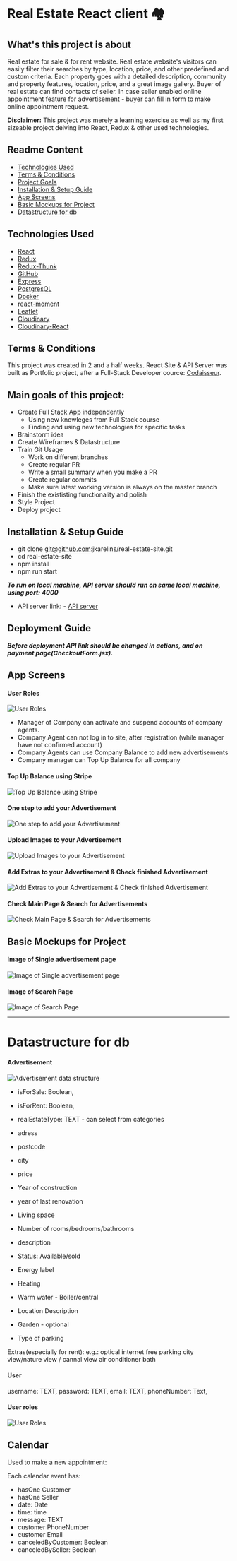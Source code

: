 # Real Estate React client 🏘️

## What's this project is about

Real estate for sale & for rent website. Real estate website's visitors can easily filter their searches by type, location, price, and other predefined and custom criteria. Each property goes with a detailed description, community and property features, location, price, and a great image gallery.
Buyer of real estate can find contacts of seller. In case seller enabled online appointment feature for advertisement - buyer can fill in form to make online appointment request.

**Disclaimer:**
This project was merely a learning exercise as well as my first sizeable project delving into React, Redux & other used technologies.

## Readme Content

- [Technologies Used](https://github.com/Karim-onward/Real-Estate-Website-1/tree/feat/readme-update#technologies-used)
- [Terms & Conditions](https://github.com/Karim-onward/Real-Estate-Website-1#terms--conditions)
- [Project Goals](https://github.com/Karim-onward/Real-Estate-Website-1#main-goals-of-this-project)
- [Installation & Setup Guide](https://github.com/Karim-onward/Real-Estate-Website-1/tree/feat/readme-update#installation--setup-guide)
- [App Screens](https://github.com/Karim-onward/Real-Estate-Website-1/tree/feat/readme-update#app-screens)
- [Basic Mockups for Project](https://github.com/Karim-onward/Real-Estate-Website-1/tree/feat/readme-update#basic-mockups-for-project)
- [Datastructure for db](https://github.com/Karim-onward/Real-Estate-Website-1/tree/feat/readme-update#datastructure-for-db)

## Technologies Used

- [React](https://reactjs.org/)
- [Redux](https://redux.js.org/)
- [Redux-Thunk](https://github.com/reduxjs/redux-thunk)
- [GitHub](http://github.com)
- [Express](https://expressjs.com/)
- [PostgresQL](https://www.postgresql.org/)
- [Docker](https://www.docker.com/)
- [react-moment](https://github.com/headzoo/react-moment#readme)
- [Leaflet](https://leafletjs.com/)
- [Cloudinary](https://cloudinary.com/)
- [Cloudinary-React](https://cloudinary.com/documentation/react_integration)

## Terms & Conditions

This project was created in 2 and a half weeks. React Site & API Server was built as Portfolio project, after a Full-Stack Developer cource: [Codaisseur](https://codaisseur.com/).

## Main goals of this project:

- Create Full Stack App independently
  - Using new knowleges from Full Stack course
  - Finding and using new technologies for specific tasks
- Brainstorm idea
- Create Wireframes & Datastructure
- Train Git Usage
  - Work on different branches
  - Create regular PR
  - Write a small summary when you make a PR
  - Create regular commits
  - Make sure latest working version is always on the master branch
- Finish the exististing functionality and polish
- Style Project
- Deploy project

## Installation & Setup Guide

- git clone git@github.com:jkarelins/real-estate-site.git
- cd real-estate-site
- npm install
- npm run start

**_To run on local machine, API server should run on same local machine, using port: 4000_**

- API server link: - [API server](https://github.com/Karim-onward/real-estate-server)

## Deployment Guide

**_Before deployment API link should be changed in actions, and on payment page(CheckoutForm.jsx)._**

## App Screens

#### User Roles

![User Roles](https://github.com/Karim-onward/Real-Estate-Website-1/blob/master/images/ready-screens/manager-agent-roles.gif?raw=true)

- Manager of Company can activate and suspend accounts of company agents.
- Company Agent can not log in to site, after registration (while manager have not confirmed account)
- Company Agents can use Company Balance to add new advertisements
- Company manager can Top Up Balance for all company

#### Top Up Balance using Stripe

![Top Up Balance using Stripe](https://github.com/Karim-onward/Real-Estate-Website-1/blob/master/images/ready-screens/top-up-balance-stripe.gif?raw=true)

#### One step to add your Advertisement

![One step to add your Advertisement](https://github.com/Karim-onward/Real-Estate-Website-1/blob/master/images/ready-screens/Easy-to-add-advert.gif)

#### Upload Images to your Advertisement

![Upload Images to your Advertisement](https://github.com/Karim-onward/Real-Estate-Website-1/blob/master/images/ready-screens/image-upload.gif?raw=true)

#### Add Extras to your Advertisement & Check finished Advertisement

![Add Extras to your Advertisement & Check finished Advertisement](https://github.com/Karim-onward/Real-Estate-Website-1/blob/master/images/ready-screens/add-extras+overview.gif?raw=true)

#### Check Main Page & Search for Advertisements

![Check Main Page & Search for Advertisements](https://github.com/Karim-onward/Real-Estate-Website-1/blob/master/images/ready-screens/main-page&search.gif?raw=true)

## Basic Mockups for Project

#### Image of Single advertisement page

![Image of Single advertisement page](https://github.com/Karim-onward/Real-Estate-Website-1/blob/master/images/One_Advertisement_page.png?raw=true)

#### Image of Search Page

![Image of Search Page](https://github.com/Karim-onward/Real-Estate-Website-1/blob/master/images/Search_page.png?raw=true)

---

# Datastructure for db

#### Advertisement

![Advertisement data structure](https://github.com/Karim-onward/Real-Estate-Website-1/blob/master/images/advert-data-table.png?raw=true)

- isForSale: Boolean,
- isForRent: Boolean,
- realEstateType: TEXT - can select from categories

- adress
- postcode
- city
- price
- Year of construction
- year of last renovation
- Living space
- Number of rooms/bedrooms/bathrooms
- description
- Status: Available/sold
- Energy label
- Heating
- Warm water - Boiler/central
- Location Description
- Garden - optional
- Type of parking

Extras(especially for rent):
e.g.:
optical internet
free parking
city view/nature view / cannal view
air conditioner
bath

#### User

username: TEXT,
password: TEXT,
email: TEXT,
phoneNumber: Text,

#### User roles

![User Roles](https://github.com/Karim-onward/Real-Estate-Website-1/blob/master/images/user-roles-updated.png?raw=true)

## Calendar

Used to make a new appointment:

Each calendar event has:

- hasOne Customer
- hasOne Seller
- date: Date
- time: time
- message: TEXT
- customer PhoneNumber
- customer Email
- canceledByCustomer: Boolean
- canceledBySeller: Boolean
